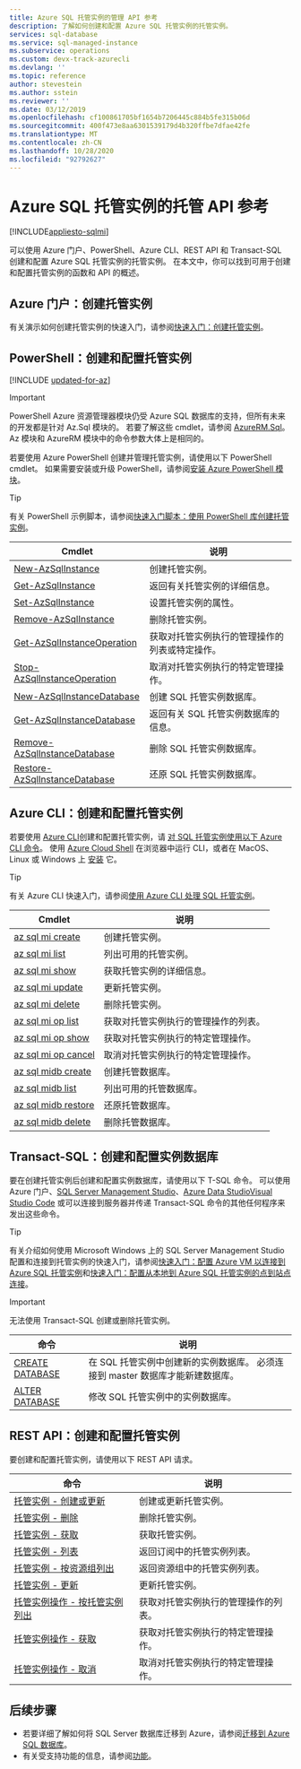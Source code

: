 ```yaml
---
title: Azure SQL 托管实例的管理 API 参考
description: 了解如何创建和配置 Azure SQL 托管实例的托管实例。
services: sql-database
ms.service: sql-managed-instance
ms.subservice: operations
ms.custom: devx-track-azurecli
ms.devlang: ''
ms.topic: reference
author: stevestein
ms.author: sstein
ms.reviewer: ''
ms.date: 03/12/2019
ms.openlocfilehash: cf100861705bf1654b7206445c884b5fe315b06d
ms.sourcegitcommit: 400f473e8aa6301539179d4b320ffbe7dfae42fe
ms.translationtype: MT
ms.contentlocale: zh-CN
ms.lasthandoff: 10/28/2020
ms.locfileid: "92792627"
---
```

# <a name="managed-api-reference-for-azure-sql-managed-instance"></a>Azure SQL 托管实例的托管 API 参考
[!INCLUDE[appliesto-sqlmi](../includes/appliesto-sqlmi.md)]

可以使用 Azure 门户、PowerShell、Azure CLI、REST API 和 Transact-SQL 创建和配置 Azure SQL 托管实例的托管实例。 在本文中，你可以找到可用于创建和配置托管实例的函数和 API 的概述。

## <a name="azure-portal-create-a-managed-instance"></a>Azure 门户：创建托管实例

有关演示如何创建托管实例的快速入门，请参阅[快速入门：创建托管实例](instance-create-quickstart.md)。

## <a name="powershell-create-and-configure-managed-instances"></a>PowerShell：创建和配置托管实例

[!INCLUDE [updated-for-az](../../../includes/updated-for-az.md)]
> [!IMPORTANT]
> PowerShell Azure 资源管理器模块仍受 Azure SQL 数据库的支持，但所有未来的开发都是针对 Az.Sql 模块的。 若要了解这些 cmdlet，请参阅 [AzureRM.Sql](/powershell/module/AzureRM.Sql/)。 Az 模块和 AzureRM 模块中的命令参数大体上是相同的。

若要使用 Azure PowerShell 创建并管理托管实例，请使用以下 PowerShell cmdlet。 如果需要安装或升级 PowerShell，请参阅[安装 Azure PowerShell 模块](/powershell/azure/install-az-ps)。

> [!TIP]
> 有关 PowerShell 示例脚本，请参阅[快速入门脚本：使用 PowerShell 库创建托管实例](/archive/blogs/sqlserverstorageengine/quick-start-script-create-azure-sql-managed-instance-using-powershell)。

| Cmdlet | 说明 |
| --- | --- |
|[New-AzSqlInstance](/powershell/module/az.sql/new-azsqlinstance)|创建托管实例。 |
|[Get-AzSqlInstance](/powershell/module/az.sql/get-azsqlinstance)|返回有关托管实例的详细信息。|
|[Set-AzSqlInstance](/powershell/module/az.sql/set-azsqlinstance)|设置托管实例的属性。|
|[Remove-AzSqlInstance](/powershell/module/az.sql/remove-azsqlinstance)|删除托管实例。|
|[Get-AzSqlInstanceOperation](/powershell/module/az.sql/get-azsqlinstanceoperation)|获取对托管实例执行的管理操作的列表或特定操作。|
|[Stop-AzSqlInstanceOperation](/powershell/module/az.sql/stop-azsqlinstanceoperation)|取消对托管实例执行的特定管理操作。|
|[New-AzSqlInstanceDatabase](/powershell/module/az.sql/new-azsqlinstancedatabase)|创建 SQL 托管实例数据库。|
|[Get-AzSqlInstanceDatabase](/powershell/module/az.sql/get-azsqlinstancedatabase)|返回有关 SQL 托管实例数据库的信息。|
|[Remove-AzSqlInstanceDatabase](/powershell/module/az.sql/remove-azsqlinstancedatabase)|删除 SQL 托管实例数据库。|
|[Restore-AzSqlInstanceDatabase](/powershell/module/az.sql/restore-azsqlinstancedatabase)|还原 SQL 托管实例数据库。|

## <a name="azure-cli-create-and-configure-managed-instances"></a>Azure CLI：创建和配置托管实例

若要使用 [Azure CLI](/cli/azure)创建和配置托管实例，请 [对 SQL 托管实例使用以下 Azure CLI 命令](/cli/azure/sql/mi)。 使用 [Azure Cloud Shell](../../cloud-shell/overview.md) 在浏览器中运行 CLI，或者在 MacOS、Linux 或 Windows 上 [安装](/cli/azure/install-azure-cli) 它。

> [!TIP]
> 有关 Azure CLI 快速入门，请参阅[使用 Azure CLI 处理 SQL 托管实例](https://medium.com/azure-sqldb-managed-instance/working-with-sql-managed-instance-using-azure-cli-611795fe0b44)。

| Cmdlet | 说明 |
| --- | --- |
|[az sql mi create](/cli/azure/sql/mi#az-sql-mi-create) |创建托管实例。|
|[az sql mi list](/cli/azure/sql/mi#az-sql-mi-list)|列出可用的托管实例。|
|[az sql mi show](/cli/azure/sql/mi#az-sql-mi-show)|获取托管实例的详细信息。|
|[az sql mi update](/cli/azure/sql/mi#az-sql-mi-update)|更新托管实例。|
|[az sql mi delete](/cli/azure/sql/mi#az-sql-mi-delete)|删除托管实例。|
|[az sql mi op list](/cli/azure/sql/mi/op#az_sql_mi_op_list)|获取对托管实例执行的管理操作的列表。|
|[az sql mi op show](/cli/azure/sql/mi/op#az_sql_mi_op_show)|获取对托管实例执行的特定管理操作。|
|[az sql mi op cancel](/cli/azure/sql/mi/op#az_sql_mi_op_cancel)|取消对托管实例执行的特定管理操作。|
|[az sql midb create](/cli/azure/sql/midb#az-sql-midb-create) |创建托管数据库。|
|[az sql midb list](/cli/azure/sql/midb#az-sql-midb-list)|列出可用的托管数据库。|
|[az sql midb restore](/cli/azure/sql/midb#az-sql-midb-restore)|还原托管数据库。|
|[az sql midb delete](/cli/azure/sql/midb#az-sql-midb-delete)|删除托管数据库。|

## <a name="transact-sql-create-and-configure-instance-databases"></a>Transact-SQL：创建和配置实例数据库

要在创建托管实例后创建和配置实例数据库，请使用以下 T-SQL 命令。 可以使用 Azure 门户、[SQL Server Management Studio](/sql/ssms/use-sql-server-management-studio)、[Azure Data Studio](/sql/azure-data-studio/what-is)[Visual Studio Code](https://code.visualstudio.com/docs) 或可以连接到服务器并传递 Transact-SQL 命令的其他任何程序来发出这些命令。

> [!TIP]
> 有关介绍如何使用 Microsoft Windows 上的 SQL Server Management Studio 配置和连接到托管实例的快速入门，请参阅[快速入门：配置 Azure VM 以连接到 Azure SQL 托管实例](connect-vm-instance-configure.md)和[快速入门：配置从本地到 Azure SQL 托管实例的点到站点连接](point-to-site-p2s-configure.md)。

> [!IMPORTANT]
> 无法使用 Transact-SQL 创建或删除托管实例。

| 命令 | 说明 |
| --- | --- |
|[CREATE DATABASE](/sql/t-sql/statements/create-database-transact-sql?preserve-view=true&view=azuresqldb-mi-current)|在 SQL 托管实例中创建新的实例数据库。 必须连接到 master 数据库才能新建数据库。|
| [ALTER DATABASE](/sql/t-sql/statements/alter-database-transact-sql?preserve-view=true&view=azuresqldb-mi-current) |修改 SQL 托管实例中的实例数据库。|

## <a name="rest-api-create-and-configure-managed-instances"></a>REST API：创建和配置托管实例

要创建和配置托管实例，请使用以下 REST API 请求。

| 命令 | 说明 |
| --- | --- |
|[托管实例 - 创建或更新](/rest/api/sql/managedinstances/createorupdate)|创建或更新托管实例。|
|[托管实例 - 删除](/rest/api/sql/managedinstances/delete)|删除托管实例。|
|[托管实例 - 获取](/rest/api/sql/managedinstances/get)|获取托管实例。|
|[托管实例 - 列表](/rest/api/sql/managedinstances/list)|返回订阅中的托管实例列表。|
|[托管实例 - 按资源组列出](/rest/api/sql/managedinstances/listbyresourcegroup)|返回资源组中的托管实例列表。|
|[托管实例 - 更新](/rest/api/sql/managedinstances/update)|更新托管实例。|
|[托管实例操作 - 按托管实例列出](/rest/api/sql/managedinstanceoperations/listbymanagedinstance)|获取对托管实例执行的管理操作的列表。|
|[托管实例操作 - 获取](/rest/api/sql/managedinstanceoperations/get)|获取对托管实例执行的特定管理操作。|
|[托管实例操作 - 取消](/rest/api/sql/managedinstanceoperations/cancel)|取消对托管实例执行的特定管理操作。|

## <a name="next-steps"></a>后续步骤

- 若要详细了解如何将 SQL Server 数据库迁移到 Azure，请参阅[迁移到 Azure SQL 数据库](../database/migrate-to-database-from-sql-server.md)。
- 有关受支持功能的信息，请参阅[功能](../database/features-comparison.md)。